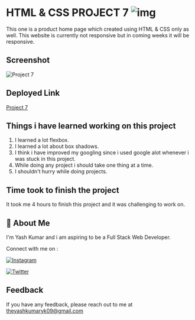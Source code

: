 
# HTML & CSS PROJECT 7 ![img](https://img.shields.io/badge/PROJECT%207-HTML%20%26%20CSS-orange)

This one is a product home page which created using HTML & CSS only as well. This website is currently not responsive but in coming weeks it will be responsive.
## Screenshot


![Project 7](https://user-images.githubusercontent.com/109405477/182111608-7b67ebcd-dce5-45e0-8895-1f87b5438bd5.png)


## Deployed Link

[Project 7](https://projectseven.netlify.app/)


## Things i have learned working on this project

1. I learned a lot flexbox.
2. I learned a lot about box shadows.
3. I think i have improved my googling since i used google alot whenever i was stuck in this project.
4. While doing any project i should take one thing at a time.
5. I shouldn't hurry while doing projects.
## Time took to finish the project

It took me 4 hours to finish this project and it was challenging to work on.
## 🚀 About Me
I'm Yash Kumar and i am aspiring to be a Full Stack Web Developer.

Connect with me on :

[![Instagram](https://img.shields.io/badge/Instagram-%23E4405F.svg?style=for-the-badge&logo=Instagram&logoColor=white)](https://www.instagram.com/theyash_yk09/)

[![Twitter](https://img.shields.io/badge/Twitter-%231DA1F2.svg?style=for-the-badge&logo=Twitter&logoColor=white)](https://www.twitter.com/theyash_yk09/)

## Feedback

If you have any feedback, please reach out to me at theyashkumaryk09@gmail.com

